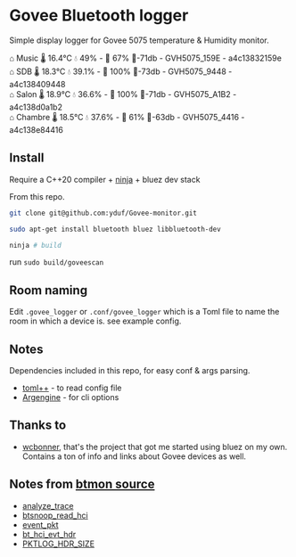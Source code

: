 # Govee Bluetooth logger

Simple display logger for Govee 5075 temperature & Humidity monitor. 

 ⌂      Music 🌡  16.4°C 💧   49%  - 🔋  67% 📶-71db - GVH5075_159E - a4c13832159e  
 ⌂        SDB 🌡  18.3°C 💧 39.1%  - 🔋 100% 📶-73db - GVH5075_9448 - a4c138409448  
 ⌂      Salon 🌡  18.9°C 💧 36.6%  - 🔋 100% 📶-71db - GVH5075_A1B2 - a4c138d0a1b2  
 ⌂    Chambre 🌡  18.5°C 💧 37.6%  - 🔋  61% 📶-63db - GVH5075_4416 - a4c138e84416  

## Install

Require a C++20 compiler + [ninja](https://ninja-build.org/) + bluez dev stack

From this repo.
```bash
git clone git@github.com:yduf/Govee-monitor.git

sudo apt-get install bluetooth bluez libbluetooth-dev

ninja # build
```

run `sudo build/goveescan`

## Room naming

Edit `.govee_logger` or `.conf/govee_logger` which is a Toml file to name the room in which a device is.
see example config.

## Notes

Dependencies included in this repo, for easy conf & args parsing.
- [toml++](https://github.com/juzzlin/Argengine) - to read config file
- [Argengine](https://github.com/juzzlin/Argengine) - for cli options


## Thanks to
- [wcbonner](https://github.com/wcbonner/GoveeBTTempLogger), that's the project that got me started using bluez on my own. Contains a ton of info and links about Govee devices as well.
  
## Notes from [btmon source](https://github.com/bluez/bluez/blob/293d670fb0ec51b69cdd0b9bf625b1e4d3a7975f/monitor/analyze.c#L749)

- [analyze_trace](https://github.com/bluez/bluez/blob/293d670fb0ec51b69cdd0b9bf625b1e4d3a7975f/monitor/analyze.c#L749)
- [btsnoop_read_hci](https://github.com/bluez/bluez/blob/8fe1e5e165ad7b4f7c318f507aa85cd747401b81/src/shared/btsnoop.c#L491)
- [event_pkt](https://github.com/bluez/bluez/blob/293d670fb0ec51b69cdd0b9bf625b1e4d3a7975f/monitor/analyze.c#L517)
- [bt_hci_evt_hdr](https://github.com/bluez/bluez/blob/d84ce72a543e090665a33ecac64b604805d2ec4c/monitor/bt.h#L511)
- [PKTLOG_HDR_SIZE](https://github.com/bluez/bluez/blob/9be85f867856195e16c9b94b605f65f6389eda33/tools/hcidump.c#L78)